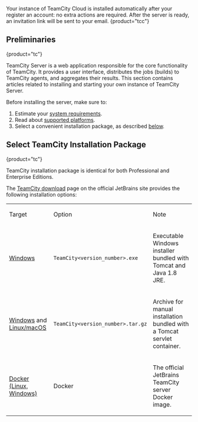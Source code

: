 [//]: # (title: Install and Start TeamCity Server)
[//]: # (auxiliary-id: Install and Start TeamCity Server;Installation)

Your instance of TeamCity Cloud is installed automatically after your register an account: no extra actions are required. After the server is ready, an invitation link will be sent to your email.
{product="tcc"}

## Preliminaries
{product="tc"}

TeamCity Server is a web application responsible for the core functionality of TeamCity. It provides a user interface, distributes the jobs (builds) to TeamCity agents, and aggregates their results. This section contains articles related to installing and starting your own instance of TeamCity Server.

Before installing the server, make sure to:
1. Estimate your [system requirements](how-to.md#Estimate+Hardware+Requirements+for+TeamCity).
2. Read about [supported platforms](supported-platforms-and-environments.md).
3. Select a convenient installation package, as described [below](#Select+TeamCity+Installation+Package).

## Select TeamCity Installation Package
{product="tc"}

TeamCity installation package is identical for both Professional and Enterprise Editions.

The [TeamCity download](http://www.jetbrains.com/teamcity/download/) page on the official JetBrains site provides the following installation options:

<table><tr>

<td>

Target

</td>

<td>

Option

</td>

<td>

Note

</td></tr><tr>

<td>

[Windows](install-teamcity-server-on-windows.md)

</td>

<td>

`TeamCity<version_number>.exe`

</td>

<td>

Executable Windows installer bundled with Tomcat and Java 1.8 JRE.

</td></tr><tr>

<td>

[Windows](install-teamcity-server-on-windows.md) and [Linux/macOS](install-teamcity-server-on-linux-and-macos.md)

</td>

<td>

`TeamCity<version_number>.tar.gz`

</td>

<td>

Archive for manual installation bundled with a Tomcat servlet container.

</td></tr><tr>

<td>

[Docker (Linux, Windows)](https://hub.docker.com/r/jetbrains/teamcity-server/)

</td>

<td>

Docker

</td>

<td>

The official JetBrains TeamCity server Docker image.

</td></tr>

</table>